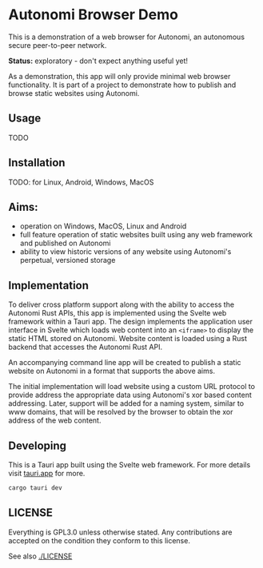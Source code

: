 # Autonomi Browser Demo
This is a demonstration of a web browser for Autonomi, an autonomous secure peer-to-peer network.

**Status:** exploratory - don't expect anything useful yet!

As a demonstration, this app will only provide minimal web browser functionality. It is part of a project to demonstrate how to publish and browse static websites using Autonomi.

## Usage
TODO

## Installation
TODO: for Linux, Android, Windows, MacOS

## Aims:
- operation on Windows, MacOS, Linux and Android
- full feature operation of static websites built using any web framework and published on Autonomi
- ability to view historic versions of any website using Autonomi's perpetual, versioned storage

## Implementation
To deliver cross platform support along with the ability to access the Autonomi Rust APIs, this app is implemented using the Svelte web framework within a Tauri app. The design implements the application user interface in Svelte which loads web content into an `<iframe>` to display the static HTML stored on Autonomi. Website content is loaded using a Rust backend that accesses the Autonomi Rust API.

An accompanying command line app will be created to publish a static website on Autonomi in a format that supports the above aims.

The initial implementation will load website using a custom URL protocol to provide address the appropriate data using Autonomi's xor based content addressing. Later, support will be added for a naming system, similar to www domains, that will be resolved by the browser to obtain the xor address of the web content.

## Developing

This is a Tauri app built using the Svelte web framework. For more details visit [tauri.app](https://tauri.app) for more.
```bash
cargo tauri dev
```

## LICENSE

Everything is GPL3.0 unless otherwise stated. Any contributions are accepted on the condition they conform to this license.

See also [./LICENSE](./LICENSE)
